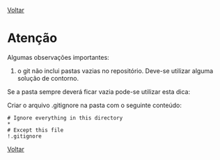 [Voltar](README.md)

# Atenção

Algumas observações importantes:

1. o git não inclui pastas vazias no repositório.
Deve-se utilizar alguma solução de contorno.

Se a pasta sempre deverá ficar vazia pode-se utilizar esta dica:

Criar o arquivo .gitignore na pasta com o seguinte conteúdo:
```
# Ignore everything in this directory
*
# Except this file
!.gitignore
```

[Voltar](README.md)
